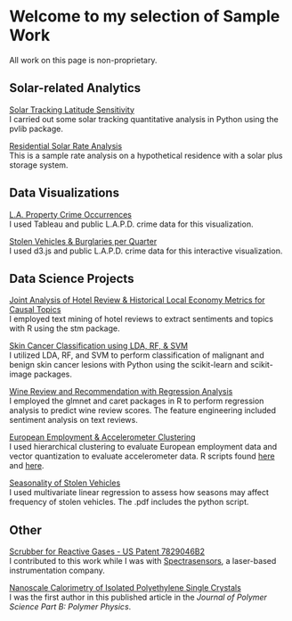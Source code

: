 # Welcome to my selection of Sample Work

All work on this page is non-proprietary.


## Solar-related Analytics

[Solar Tracking Latitude Sensitivity](https://github.com/irxum/irxum.sample.work/wiki/Tracking-&-Latitude-During-Summer-Solstice)  
I carried out some solar tracking quantitative analysis in Python using the pvlib package.  

[Residential Solar Rate Analysis](https://irxum.github.io/irxum.sample.work/Residential_Solar_Demand_Rate_Analysis.ipynb)  
This is a sample rate analysis on a hypothetical residence with a solar plus storage system.


## Data Visualizations
  
[L.A. Property Crime Occurrences](https://public.tableau.com/profile/alex.kwan5873#!/vizhome/AK_midterm_project_v2/Dashboard)  
I used Tableau and public L.A.P.D. crime data for this visualization.
  
[Stolen Vehicles & Burglaries per Quarter](https://irxum.github.io/ddv_project/ddvp_p1.html)  
I used d3.js and public L.A.P.D. crime data for this interactive visualization.

 
## Data Science Projects

[Joint Analysis of Hotel Review & Historical Local Economy Metrics for Causal Topics](https://irxum.github.io/causality/)  
I employed text mining of hotel reviews to extract sentiments and topics with R using the stm package.  

[Skin Cancer Classification using LDA, RF, & SVM](https://github.com/irxum/psl_proj2/blob/master/Project2_akwan2.ipynb)  
I utilized LDA, RF, and SVM to perform classification of malignant and benign skin cancer lesions with Python using the scikit-learn and scikit-image packages.

[Wine Review and Recommendation with Regression Analysis](https://github.com/irxum/psl_proj1/blob/master/Project1_akwan2.Rmd)  
I employed the glmnet and caret packages in R to perform regression analysis to predict wine review scores.  The feature engineering included sentiment analysis on text reviews.

[European Employment & Accelerometer Clustering](https://irxum.github.io/irxum.sample.work/AlexKwan_hw4.pdf)  
I used hierarchical clustering to evaluate European employment data and vector quantization to evaluate accelerometer data.  R scripts found [here](https://github.com/irxum/irxum.sample.work/blob/master/hw4_prob1.R) and [here](https://github.com/irxum/irxum.sample.work/blob/master/hw4_prob2_AB_v2.R).  

[Seasonality of Stolen Vehicles](https://irxum.github.io/irxum.sample.work/AlexKwan_StolenVehicles.pdf)  
I used multivariate linear regression to assess how seasons may affect frequency of stolen vehicles.  The .pdf includes the python script.

  
## Other

[Scrubber for Reactive Gases - US Patent 7829046B2](https://patentimages.storage.googleapis.com/f4/e1/6f/1b7d64ed24620a/US7829046.pdf)  
I contributed to this work while I was with [Spectrasensors](https://www.spectrasensors.com), a laser-based instrumentation company.  

[Nanoscale Calorimetry of Isolated Polyethylene Single Crystals](http://allen.matse.illinois.edu/pdf/allen_jpsb_060101.pdf)  
I was the first author in this published article in the _Journal of Polymer Science Part B: Polymer Physics_.

  

